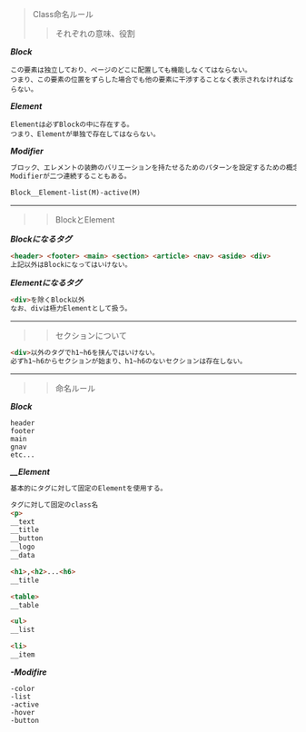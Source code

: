 >Class命名ルール  
>>それぞれの意味、役割

***Block***  
```text
この要素は独立しており、ページのどこに配置しても機能しなくてはならない。
つまり、この要素の位置をずらした場合でも他の要素に干渉することなく表示されなければならない。
```

***Element***
```text
Elementは必ずBlockの中に存在する。
つまり、Elementが単独で存在してはならない。
```

***Modifier***
```html
ブロック、エレメントの装飾のバリエーションを持たせるためのパターンを設定するための概念。
Modifierが二つ連続することもある。

Block__Element-list(M)-active(M)
```
***

>>BlockとElement

***Blockになるタグ***
```html
<header> <footer> <main> <section> <article> <nav> <aside> <div>
上記以外はBlockになってはいけない。
```

***Elementになるタグ***
```html
<div>を除くBlock以外
なお、divは極力Elementとして扱う。
```
***

>>セクションについて
```html
<div>以外のタグでh1~h6を挟んではいけない。
必ずh1~h6からセクションが始まり、h1~h6のないセクションは存在しない。
```
***

>>命名ルール

***Block***
```text
header
footer
main
gnav
etc...
```
***__Element***
```html
基本的にタグに対して固定のElementを使用する。

タグに対して固定のclass名
<p>
__text
__title
__button
__logo
__data

<h1>,<h2>...<h6>
__title

<table>
__table

<ul>
__list

<li>
__item
```

***-Modifire***
```text
-color
-list
-active
-hover
-button
```